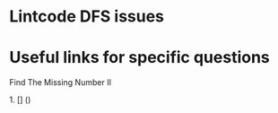 # Lintcode DFS issues

# Useful links for specific questions
<p>Find The Missing Number II
<p>1. [] ()
